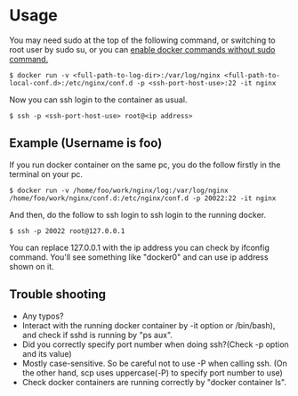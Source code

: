 # Usage
You may need sudo at the top of the following command, or switching to root user by sudo su, or you can [enable docker commands without sudo command.](https://docs.docker.com/engine/install/linux-postinstall/)
```
$ docker run -v <full-path-to-log-dir>:/var/log/nginx <full-path-to-local-conf.d>:/etc/nginx/conf.d -p <ssh-port-host-use>:22 -it nginx
```

Now you can ssh login to the container as usual.
```
$ ssh -p <ssh-port-host-use> root@<ip address>
```

## Example (Username is foo)
If you run docker container on the same pc, you do the follow firstly in the terminal on your pc.
```
$ docker run -v /home/foo/work/nginx/log:/var/log/nginx /home/foo/work/nginx/conf.d:/etc/nginx/conf.d -p 20022:22 -it nginx
```
And then, do the follow to ssh login to ssh login to the running docker.
```
$ ssh -p 20022 root@127.0.0.1
```
You can replace 127.0.0.1 with the ip address you can check by ifconfig command.
You'll see something like "docker0" and can use ip address shown on it.


## Trouble shooting
* Any typos?
* Interact with the running docker container by -it option or /bin/bash),
  and check if sshd is running by "ps aux".
* Did you correctly specify port number when doing ssh?(Check -p option and its value)
* Mostly case-sensitive. So be careful not to use -P when calling ssh. (On the other hand, scp uses uppercase(-P) to specify port number to use)
* Check docker containers are running correctly by "docker container ls".
